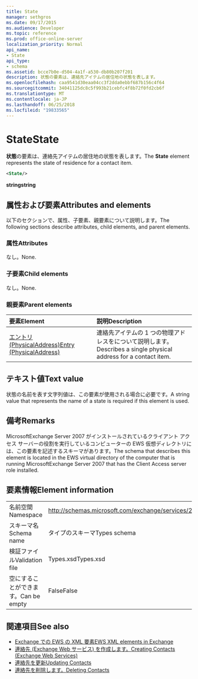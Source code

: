 ```yaml
---
title: State
manager: sethgros
ms.date: 09/17/2015
ms.audience: Developer
ms.topic: reference
ms.prod: office-online-server
localization_priority: Normal
api_name:
- State
api_type:
- schema
ms.assetid: bcce7b0e-d504-4a1f-a530-db80b207f201
description: 状態の要素は、連絡先アイテムの居住地の状態を表します。
ms.openlocfilehash: caa9541d30eaa04cc3f2dda0ebbf687b156c4f64
ms.sourcegitcommit: 34041125dc8c5f993b21cebfc4f8b72f0fd2cb6f
ms.translationtype: MT
ms.contentlocale: ja-JP
ms.lasthandoff: 06/25/2018
ms.locfileid: "19833565"
---
```

# <a name="state"></a><span data-ttu-id="a44af-103">State</span><span class="sxs-lookup"><span data-stu-id="a44af-103">State</span></span>

<span data-ttu-id="a44af-104">**状態**の要素は、連絡先アイテムの居住地の状態を表します。</span><span class="sxs-lookup"><span data-stu-id="a44af-104">The **State** element represents the state of residence for a contact item.</span></span> 
  
```xml
<State/>
```

<span data-ttu-id="a44af-105">**string**</span><span class="sxs-lookup"><span data-stu-id="a44af-105">**string**</span></span>

## <a name="attributes-and-elements"></a><span data-ttu-id="a44af-106">属性および要素</span><span class="sxs-lookup"><span data-stu-id="a44af-106">Attributes and elements</span></span>

<span data-ttu-id="a44af-107">以下のセクションで、属性、子要素、親要素について説明します。</span><span class="sxs-lookup"><span data-stu-id="a44af-107">The following sections describe attributes, child elements, and parent elements.</span></span>
  
### <a name="attributes"></a><span data-ttu-id="a44af-108">属性</span><span class="sxs-lookup"><span data-stu-id="a44af-108">Attributes</span></span>

<span data-ttu-id="a44af-109">なし。</span><span class="sxs-lookup"><span data-stu-id="a44af-109">None.</span></span>
  
### <a name="child-elements"></a><span data-ttu-id="a44af-110">子要素</span><span class="sxs-lookup"><span data-stu-id="a44af-110">Child elements</span></span>

<span data-ttu-id="a44af-111">なし。</span><span class="sxs-lookup"><span data-stu-id="a44af-111">None.</span></span>
  
### <a name="parent-elements"></a><span data-ttu-id="a44af-112">親要素</span><span class="sxs-lookup"><span data-stu-id="a44af-112">Parent elements</span></span>

|<span data-ttu-id="a44af-113">**要素**</span><span class="sxs-lookup"><span data-stu-id="a44af-113">**Element**</span></span>|<span data-ttu-id="a44af-114">**説明**</span><span class="sxs-lookup"><span data-stu-id="a44af-114">**Description**</span></span>|
|:-----|:-----|
|[<span data-ttu-id="a44af-115">エントリ (PhysicalAddress)</span><span class="sxs-lookup"><span data-stu-id="a44af-115">Entry (PhysicalAddress)</span></span>](entry-physicaladdress.md) <br/> |<span data-ttu-id="a44af-116">連絡先アイテムの 1 つの物理アドレスをについて説明します。</span><span class="sxs-lookup"><span data-stu-id="a44af-116">Describes a single physical address for a contact item.</span></span>  <br/> |
   
## <a name="text-value"></a><span data-ttu-id="a44af-117">テキスト値</span><span class="sxs-lookup"><span data-stu-id="a44af-117">Text value</span></span>

<span data-ttu-id="a44af-118">状態の名前を表す文字列値は、この要素が使用される場合に必要です。</span><span class="sxs-lookup"><span data-stu-id="a44af-118">A string value that represents the name of a state is required if this element is used.</span></span>
  
## <a name="remarks"></a><span data-ttu-id="a44af-119">備考</span><span class="sxs-lookup"><span data-stu-id="a44af-119">Remarks</span></span>

<span data-ttu-id="a44af-120">MicrosoftExchange Server 2007 がインストールされているクライアント アクセス サーバーの役割を実行しているコンピューターの EWS 仮想ディレクトリには、この要素を記述するスキーマがあります。</span><span class="sxs-lookup"><span data-stu-id="a44af-120">The schema that describes this element is located in the EWS virtual directory of the computer that is running MicrosoftExchange Server 2007 that has the Client Access server role installed.</span></span>
  
## <a name="element-information"></a><span data-ttu-id="a44af-121">要素情報</span><span class="sxs-lookup"><span data-stu-id="a44af-121">Element information</span></span>

|||
|:-----|:-----|
|<span data-ttu-id="a44af-122">名前空間</span><span class="sxs-lookup"><span data-stu-id="a44af-122">Namespace</span></span>  <br/> |http://schemas.microsoft.com/exchange/services/2006/types  <br/> |
|<span data-ttu-id="a44af-123">スキーマ名</span><span class="sxs-lookup"><span data-stu-id="a44af-123">Schema name</span></span>  <br/> |<span data-ttu-id="a44af-124">タイプのスキーマ</span><span class="sxs-lookup"><span data-stu-id="a44af-124">Types schema</span></span>  <br/> |
|<span data-ttu-id="a44af-125">検証ファイル</span><span class="sxs-lookup"><span data-stu-id="a44af-125">Validation file</span></span>  <br/> |<span data-ttu-id="a44af-126">Types.xsd</span><span class="sxs-lookup"><span data-stu-id="a44af-126">Types.xsd</span></span>  <br/> |
|<span data-ttu-id="a44af-127">空にすることができます。</span><span class="sxs-lookup"><span data-stu-id="a44af-127">Can be empty</span></span>  <br/> |<span data-ttu-id="a44af-128">False</span><span class="sxs-lookup"><span data-stu-id="a44af-128">False</span></span>  <br/> |
   
## <a name="see-also"></a><span data-ttu-id="a44af-129">関連項目</span><span class="sxs-lookup"><span data-stu-id="a44af-129">See also</span></span>

- [<span data-ttu-id="a44af-130">Exchange での EWS の XML 要素</span><span class="sxs-lookup"><span data-stu-id="a44af-130">EWS XML elements in Exchange</span></span>](ews-xml-elements-in-exchange.md)
- [<span data-ttu-id="a44af-131">連絡先 (Exchange Web サービス) を作成します。</span><span class="sxs-lookup"><span data-stu-id="a44af-131">Creating Contacts (Exchange Web Services)</span></span>](http://msdn.microsoft.com/library/4845917e-70d1-481c-bbd7-011ec6571789%28Office.15%29.aspx)
- [<span data-ttu-id="a44af-132">連絡先を更新</span><span class="sxs-lookup"><span data-stu-id="a44af-132">Updating Contacts</span></span>](http://msdn.microsoft.com/library/9a865953-b94a-4229-b632-2dee433314be%28Office.15%29.aspx)
- [<span data-ttu-id="a44af-133">連絡先を削除します。</span><span class="sxs-lookup"><span data-stu-id="a44af-133">Deleting Contacts</span></span>](http://msdn.microsoft.com/library/fcc3dc84-cd3e-455e-a1a7-ae6921c9b588%28Office.15%29.aspx)

